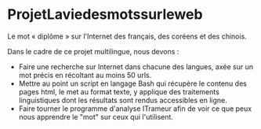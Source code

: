 # ProjetLaviedesmotssurleweb
Le mot « diplôme » sur l'Internet des français, des coréens et des chinois.

Dans le cadre de ce projet multilingue, nous devons :

- Faire une recherche sur Internet dans chacune des langues, axée sur un mot précis en récoltant au moins 50 urls.
- Mettre au point un script en langage Bash qui récupère le contenu des pages html, le met au format texte, y applique des traitements linguistiques dont les résultats sont rendus accessibles en ligne.
- Faire tourner le programme d'analyse ITrameur afin de voir ce que peux nous apprendre le "mot" sur ceux qui l'utilisent.


